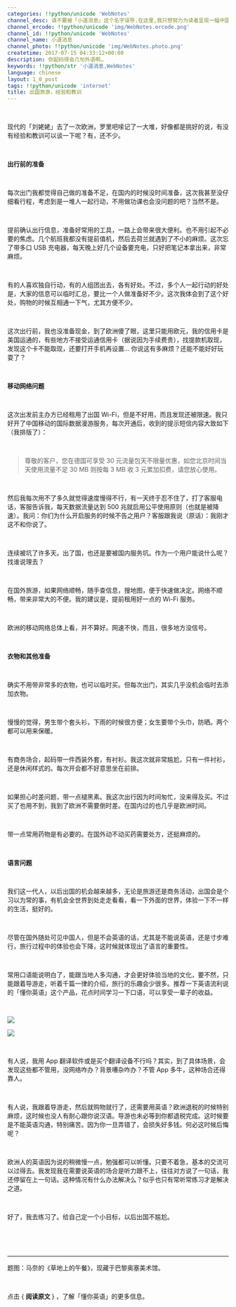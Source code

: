 ```yaml
---
categories: !!python/unicode 'WebNotes'
channel_desc: 请不要被「小道消息」这个名字误导.在这里,我只想努力为读者呈现一幅中国互联网的清明上河图.
channel_ercode: !!python/unicode 'img/WebNotes.ercode.png'
channel_id: !!python/unicode 'WebNotes'
channel_name: 小道消息
channel_photo: !!python/unicode 'img/WebNotes.photo.png'
createtime: 2017-07-15 04:33:12+00:00
description: 你起码得会几句外语啊…
keywords: !!python/str '小道消息,WebNotes'
language: chinese
layout: 1_0_post
tags: !!python/unicode 'internet'
title: 出国旅游，经验和教训
---
```

<div class="rich_media_content" id="js_content">
<p>
<br/>
</p>
<p>
         现代的「刘姥姥」去了一次欧洲，罗里吧嗦记了一大堆，好像都是挑好的说，有没有经验和教训可以谈一下呢？有，还不少。
        </p>
<p>
<br/>
</p>
<p style="white-space: normal;">
<strong>
          出行前的准备
         </strong>
</p>
<p style="white-space: normal;">
<br/>
</p>
<p style="white-space: normal;">
         每次出门我都觉得自己做的准备不足，在国内的时候没时间准备，这次我甚至没仔细看行程，考虑到是一堆人一起行动，不用做功课也会没问题的吧？当然不是。
         <br/>
</p>
<p style="white-space: normal;">
<br/>
</p>
<p style="white-space: normal;">
         提前确认出行信息，准备好常用的工具，一路上会带来很大便利。也不用引起不必要的焦虑。几个航班我都没有提前值机，然后去荷兰就遇到了不小的麻烦。这次忘了带多口 USB 充电器，每天晚上好几个设备要充电，只好把笔记本拿出来，非常麻烦。
        </p>
<p style="white-space: normal;">
<br/>
</p>
<p style="white-space: normal;">
         有的人喜欢独自行动，有的人组团出去，各有好处。不过，多个人一起行动的好处是，大家的信息可以临时汇总，要比一个人做准备好不少。这次我体会到了这个好处，购物的时候互相通一下气，尤其方便不少。
        </p>
<p style="white-space: normal;">
<br/>
</p>
<p style="white-space: normal;">
         这次出行前，我也没准备现金，到了欧洲傻了眼，这里只能用欧元，我的信用卡是美国运通的，有些地方不接受运通信用卡（据说因为手续费贵），找提款机取现，发现这个卡不能取现，还要打开手机再设置… 你说这有多麻烦？还能不能好好玩耍了？
        </p>
<p>
<br/>
</p>
<p>
<strong>
          移动网络问题
         </strong>
</p>
<p>
<br/>
</p>
<p>
         这次出发前主办方已经租用了出国 Wi-Fi，但是不好用，而且发现还被限速。我只好开了中国移动的国际数据漫游服务，每次开通后，收到的提示短信内容大致如下（我排版了）：
        </p>
<p>
<br/>
</p>
<blockquote>
<p>
          尊敬的客户，您在德国可享受 30 元流量包天不限量优惠，如您北京时间当天使用流量不足 30 MB 则按每 3 MB 收 3 元累加扣费，请您放心使用。
         </p>
</blockquote>
<p>
<br/>
</p>
<p>
         然后我每次用不了多久就觉得速度慢得不行，有一天终于忍不住了，打了客服电话，客服告诉我，每天数据流量达到 500 兆就启用公平使用原则（也就是被降速）。我问：你们为什么开启服务的时候不告之用户？客服跟我说（原话）：我刚才这不和你说了。
        </p>
<p>
<br/>
</p>
<p>
         连续被坑了许多天。出了国，也还是要被国内服务坑。作为一个用户能说什么呢？找谁说理去？
        </p>
<p>
<br/>
</p>
<p>
         在国外旅游，如果网络顺畅，随手查信息，搜地图，便于快速做决定。网络不顺畅，带来非常大的不便。我的建议是，提前租用好一点的 Wi-Fi 服务。
        </p>
<p>
<br/>
</p>
<p>
         欧洲的移动网络总体上看，并不算好。网速不快，而且，很多地方没信号。
        </p>
<p>
<br/>
</p>
<p>
<strong>
          衣物和其他准备
         </strong>
</p>
<p>
<br/>
</p>
<p>
         确实不用带非常多的衣物，也可以临时买。但每次出门，其实几乎没机会临时去添加衣物。
        </p>
<p>
<br/>
</p>
<p>
         慢慢的觉得，男生带个套头衫，下雨的时候很方便；女生要带个头巾，防晒。两个都可以用来保暖。
        </p>
<p>
<br/>
</p>
<p>
         有商务场合，起码带一件西装外套，有衬衫。我这次就非常尴尬，只有一件衬衫，还是休闲样式的。每次开会都不好意思坐在前排。
        </p>
<p>
<br/>
</p>
<p>
         如果担心时差问题，带一点褪黑素。我这次出行因为时间匆忙，没来得及买。不过买了也用不到，我到了欧洲不需要倒时差。在国内过的也几乎是欧洲时间。
        </p>
<p>
<br/>
</p>
<p>
         带一点常用药物是有必要的。在国外动不动买药需要处方，还挺麻烦的。
        </p>
<p>
<br/>
</p>
<p>
<strong>
          语言问题
         </strong>
</p>
<p>
<br/>
</p>
<p>
         我们这一代人，以后出国的机会越来越多，无论是旅游还是商务活动，出国会是个习以为常的事，有机会全世界到处走走看看，看一下外面的世界，体验一下不一样的生活，挺好的。
        </p>
<p>
<br/>
</p>
<p>
         尽管在国外随处可见中国人，但是不会英语的话，尤其是不能说英语，还是寸步难行，旅行过程中的体验也会下降，这时候就体现出了语言的重要性。
        </p>
<p>
<br/>
</p>
<p>
         常用口语能说明白了，能跟当地人多沟通，才会更好体验当地的文化，要不然，只能跟着导游走，听着千篇一律的介绍，旅行的乐趣会少很多。推荐一下英语流利说的「懂你英语」这个产品，花点时间学习一下口语，可以享受一辈子的收益。
        </p>
<p>
<br/>
</p>
<p>
<img class="" data-ratio="1.6093333333333333" data-s="300,640" data-src="" data-type="png" data-w="750" src="{{ '/img/ow5rEn8QGlFvIdHGQfqTIklFjFDpAdtNk33nOhTjIysNZa0AmSdlpv1W6QAPxe36yDJiaNmGb7kft7tdfw5TSKA.png' | prepend: site.img | replace: '//','/' }}"/>
</p>
<p>
<img class="" data-ratio="1.164" data-s="300,640" data-src="" data-type="png" data-w="750" src="{{ '/img/ow5rEn8QGlFvIdHGQfqTIklFjFDpAdtN1dpxdYQEuwC5rPg6MSZMX7xoCtLXdCUgRxAIUxuhbgYavBYWWYGg9w.png' | prepend: site.img | replace: '//','/' }}"/>
</p>
<p>
<br/>
</p>
<p>
         有人说，我用 App 翻译软件或是买个翻译设备不行吗？其实，到了具体场景，会发现这些都不管用，没网络咋办？背景嘈杂咋办？不管 App 多牛，这种场合还得靠人。
        </p>
<p>
<br/>
</p>
<p>
         有人说，我跟着导游走，然后就购物就行了，还需要用英语？欧洲退税的时候特别麻烦，这时候也没人有耐心跟你说汉语。导游也未必等到你都退税完成。这时候要是不能英语沟通，特别痛苦。因为你一旦弄错了，会损失好多钱。何必这时候后悔呢？
        </p>
<p>
<br/>
</p>
<p>
         欧洲人的英语因为说的稍微慢一点，勉强都可以听懂。只要不着急，基本的交流可以过得去。我发现我在需要说英语的场合是听力跟不上，往往对方说了一句话，我还停留在上一句话。这种情况有什么办法解决么？似乎也只有常听常练习才是解决之道。
        </p>
<p>
<br/>
</p>
<p>
         好了，我去练习了。给自己定一个小目标，以后出国不尴尬。
        </p>
<p>
<br/>
</p>
<p>
<br/>
</p>
<hr style="font-family: Lato, Helvetica, Arial, freesans, clean, sans-serif; border-right-width: 0px; border-bottom-width: 0px; border-left-width: 0px; border-top-style: solid; border-top-color: rgb(234, 234, 234); height: 1px; margin-top: 1em; margin-bottom: 1em; color: rgb(51, 51, 51); font-size: 15px; white-space: normal;"/>
<p>
         题图：马奈的《草地上的午餐》，现藏于巴黎奥塞美术馆。
        </p>
<p>
<br/>
</p>
<p>
         点击 {
         <strong>
          阅读原文
         </strong>
         } ，了解「懂你英语」的更多信息。
        </p>
</div>